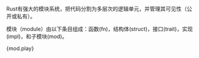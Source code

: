Rust有强大的模块系统，把代码分割为多层次的逻辑单元，并管理其可见性（公开或私有）。

模块（module）由以下条目组成：函数(fn)，结构体(struct)，接口(trait)，实现(impl)，和子模块(mod)。

{mod.play}
